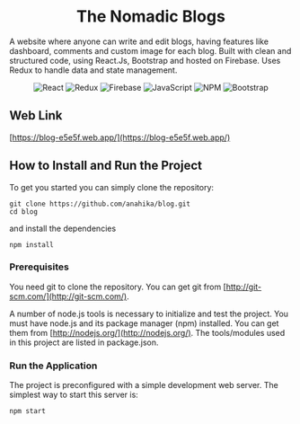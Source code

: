 <h1 align="center">The Nomadic Blogs</h1>

A website where anyone can write and edit blogs, having features like dashboard, comments and custom image for each blog. Built with clean and structured code, using React.Js, Bootstrap and hosted on Firebase. Uses Redux to handle data and state management.

<div align="center">
    
![React](https://img.shields.io/badge/react-%2320232a.svg?style=for-the-badge&logo=react&logoColor=%2361DAFB)
![Redux](https://img.shields.io/badge/redux-%23593d88.svg?style=for-the-badge&logo=redux&logoColor=white)
![Firebase](https://img.shields.io/badge/firebase-%23039BE5.svg?style=for-the-badge&logo=firebase)
![JavaScript](https://img.shields.io/badge/javascript-%23323330.svg?style=for-the-badge&logo=javascript&logoColor=%23F7DF1E)
![NPM](https://img.shields.io/badge/NPM-%23000000.svg?style=for-the-badge&logo=npm&logoColor=white)
![Bootstrap](https://img.shields.io/badge/bootstrap-%23563D7C.svg?style=for-the-badge&logo=bootstrap&logoColor=white)
    
</div>

## Web Link
[https://blog-e5e5f.web.app/](https://blog-e5e5f.web.app/)

## How to Install and Run the Project
To get you started you can simply clone the repository:

```
git clone https://github.com/anahika/blog.git
cd blog
```
and install the dependencies
```
npm install
```

### Prerequisites
You need git to clone the repository. You can get git from
[http://git-scm.com/](http://git-scm.com/).

A number of node.js tools is necessary to initialize and test the project. You must have node.js and its package manager (npm) installed. You can get them from  [http://nodejs.org/](http://nodejs.org/). The tools/modules used in this project are listed in package.json.

### Run the Application

The project is preconfigured with a simple development web server. The simplest way to start this server is:

    npm start
    

